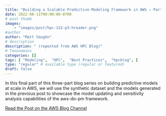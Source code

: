 ```yaml
---
title: "Building a Scalable Predictive Modeling Framework in AWS – Part 3"
date: 2022-08-11T00:00:00-0700
# post thumb
images:
    - "images/post/hpc-132-p3-hreader.png"
#author
author: "Matt Vaughn"
# description
description: " (reposted from AWS HPC Blog)"
# Taxonomies
categories: []
tags: [ "Modeling",  "HPC",  "Best Practices",  "hpcblog", ]
type: "regular" # available type (regular or featured)
draft: false
---
```


In this final part of this three-part blog series on building predictive models at scale in AWS, we will use the synthetic dataset and the models generated in the previous post to showcase the model updating and sensitivity analysis capabilities of the aws-do-pm framework.

<a href="https://aws.amazon.com/blogs/hpc/building-a-scalable-predictive-modeling-framework-in-aws-part-3/" class="btn btn-primary btn-lg active" role="button" aria-pressed="true" style="margin-top: 8px;">Read the Post on the AWS Blog Channel</a>